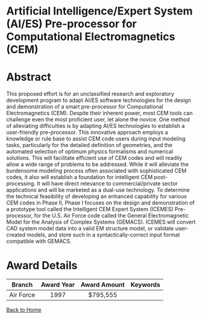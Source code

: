 
Artificial Intelligence/Expert System (AI/ES) Pre-processor for Computational Electromagnetics (CEM)
====================================================================================================

# Abstract


This proposed effort is for an unclassified research and exploratory development program to adapt AI/ES software technologies for the design and demonstration of a smart pre-processor for Computational Electromagnetics (CEM).  Despite their inherent power, most CEM tools can challenge even the most proficient user, let alone the novice.  One method of alleviating difficulties is by adapting AI/ES technologies to establish a user-friendly pre-processor.  This innovative approach employs a knowledge or rule base to assist CEM code users during input modeling tasks, particularly for the detailed definition of geometries, and the automated selection of optimum physics formalisms and numerical solutions.  This will facilitate efficient use of CEM codes and will readily allow a wide range of problems to be addressed.  While it will alleviate the burdensome modeling process often associated with sophisticated CEM codes, it also will establish a foundation for intelligent CEM post-processing.  It will have direct relevance to commercial/private sector applications and will be marketed as a dual-use technology.  To determine the technical feasibility of developing an enhanced capability for various CEM codes in Phase II, Phase I focuses on the design and demonstration of a prototype tool called the Intelligent CEM Expert System (ICEMES) Pre-processor, for the U.S. Air Force code called the General Electromagnetic Model for the Analysis of Complex Systems (GEMACS).  ICEMES will convert CAD system model data into a valid EM structure model, or validate user-created models, and store such in a syntactically-correct input format compatible with GEMACS.  

# Award Details

|Branch|Award Year|Award Amount|Keywords|
| :---: | :---: | :---: | :---: |
|Air Force|1997|$795,555||
  
  


[Back to Home](https://github.com/chrischow/dod_sbir_awards#141)